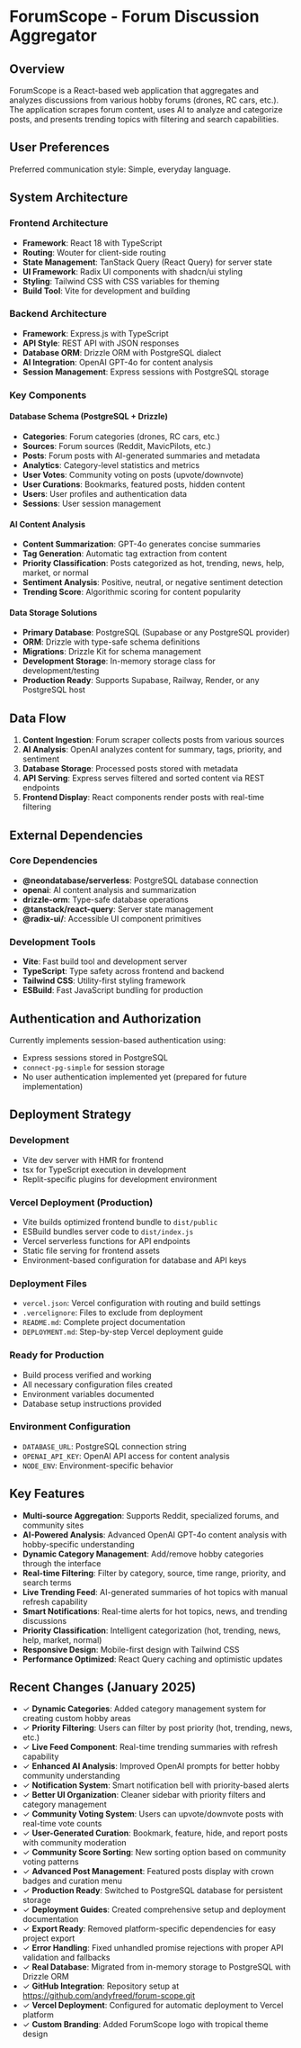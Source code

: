 # ForumScope - Forum Discussion Aggregator

## Overview

ForumScope is a React-based web application that aggregates and analyzes discussions from various hobby forums (drones, RC cars, etc.). The application scrapes forum content, uses AI to analyze and categorize posts, and presents trending topics with filtering and search capabilities.

## User Preferences

Preferred communication style: Simple, everyday language.

## System Architecture

### Frontend Architecture
- **Framework**: React 18 with TypeScript
- **Routing**: Wouter for client-side routing
- **State Management**: TanStack Query (React Query) for server state
- **UI Framework**: Radix UI components with shadcn/ui styling
- **Styling**: Tailwind CSS with CSS variables for theming
- **Build Tool**: Vite for development and building

### Backend Architecture
- **Framework**: Express.js with TypeScript
- **API Style**: REST API with JSON responses
- **Database ORM**: Drizzle ORM with PostgreSQL dialect
- **AI Integration**: OpenAI GPT-4o for content analysis
- **Session Management**: Express sessions with PostgreSQL storage

### Key Components

#### Database Schema (PostgreSQL + Drizzle)
- **Categories**: Forum categories (drones, RC cars, etc.)
- **Sources**: Forum sources (Reddit, MavicPilots, etc.)
- **Posts**: Forum posts with AI-generated summaries and metadata
- **Analytics**: Category-level statistics and metrics
- **User Votes**: Community voting on posts (upvote/downvote)
- **User Curations**: Bookmarks, featured posts, hidden content
- **Users**: User profiles and authentication data
- **Sessions**: User session management

#### AI Content Analysis
- **Content Summarization**: GPT-4o generates concise summaries
- **Tag Generation**: Automatic tag extraction from content
- **Priority Classification**: Posts categorized as hot, trending, news, help, market, or normal
- **Sentiment Analysis**: Positive, neutral, or negative sentiment detection
- **Trending Score**: Algorithmic scoring for content popularity

#### Data Storage Solutions
- **Primary Database**: PostgreSQL (Supabase or any PostgreSQL provider)
- **ORM**: Drizzle with type-safe schema definitions
- **Migrations**: Drizzle Kit for schema management
- **Development Storage**: In-memory storage class for development/testing
- **Production Ready**: Supports Supabase, Railway, Render, or any PostgreSQL host

## Data Flow

1. **Content Ingestion**: Forum scraper collects posts from various sources
2. **AI Analysis**: OpenAI analyzes content for summary, tags, priority, and sentiment
3. **Database Storage**: Processed posts stored with metadata
4. **API Serving**: Express serves filtered and sorted content via REST endpoints
5. **Frontend Display**: React components render posts with real-time filtering

## External Dependencies

### Core Dependencies
- **@neondatabase/serverless**: PostgreSQL database connection
- **openai**: AI content analysis and summarization
- **drizzle-orm**: Type-safe database operations
- **@tanstack/react-query**: Server state management
- **@radix-ui/**: Accessible UI component primitives

### Development Tools
- **Vite**: Fast build tool and development server
- **TypeScript**: Type safety across frontend and backend
- **Tailwind CSS**: Utility-first styling framework
- **ESBuild**: Fast JavaScript bundling for production

## Authentication and Authorization

Currently implements session-based authentication using:
- Express sessions stored in PostgreSQL
- `connect-pg-simple` for session storage
- No user authentication implemented yet (prepared for future implementation)

## Deployment Strategy

### Development
- Vite dev server with HMR for frontend
- tsx for TypeScript execution in development
- Replit-specific plugins for development environment

### Vercel Deployment (Production)
- Vite builds optimized frontend bundle to `dist/public`
- ESBuild bundles server code to `dist/index.js`
- Vercel serverless functions for API endpoints
- Static file serving for frontend assets
- Environment-based configuration for database and API keys

### Deployment Files
- `vercel.json`: Vercel configuration with routing and build settings
- `.vercelignore`: Files to exclude from deployment
- `README.md`: Complete project documentation
- `DEPLOYMENT.md`: Step-by-step Vercel deployment guide

### Ready for Production
- Build process verified and working
- All necessary configuration files created
- Environment variables documented
- Database setup instructions provided

### Environment Configuration
- `DATABASE_URL`: PostgreSQL connection string
- `OPENAI_API_KEY`: OpenAI API access for content analysis
- `NODE_ENV`: Environment-specific behavior

## Key Features

- **Multi-source Aggregation**: Supports Reddit, specialized forums, and community sites
- **AI-Powered Analysis**: Advanced OpenAI GPT-4o content analysis with hobby-specific understanding
- **Dynamic Category Management**: Add/remove hobby categories through the interface
- **Real-time Filtering**: Filter by category, source, time range, priority, and search terms
- **Live Trending Feed**: AI-generated summaries of hot topics with manual refresh capability
- **Smart Notifications**: Real-time alerts for hot topics, news, and trending discussions
- **Priority Classification**: Intelligent categorization (hot, trending, news, help, market, normal)
- **Responsive Design**: Mobile-first design with Tailwind CSS
- **Performance Optimized**: React Query caching and optimistic updates

## Recent Changes (January 2025)

- ✓ **Dynamic Categories**: Added category management system for creating custom hobby areas
- ✓ **Priority Filtering**: Users can filter by post priority (hot, trending, news, etc.)
- ✓ **Live Feed Component**: Real-time trending summaries with refresh capability  
- ✓ **Enhanced AI Analysis**: Improved OpenAI prompts for better hobby community understanding
- ✓ **Notification System**: Smart notification bell with priority-based alerts
- ✓ **Better UI Organization**: Cleaner sidebar with priority filters and category management
- ✓ **Community Voting System**: Users can upvote/downvote posts with real-time vote counts
- ✓ **User-Generated Curation**: Bookmark, feature, hide, and report posts with community moderation
- ✓ **Community Score Sorting**: New sorting option based on community voting patterns
- ✓ **Advanced Post Management**: Featured posts display with crown badges and curation menu
- ✓ **Production Ready**: Switched to PostgreSQL database for persistent storage
- ✓ **Deployment Guides**: Created comprehensive setup and deployment documentation
- ✓ **Export Ready**: Removed platform-specific dependencies for easy project export
- ✓ **Error Handling**: Fixed unhandled promise rejections with proper API validation and fallbacks
- ✓ **Real Database**: Migrated from in-memory storage to PostgreSQL with Drizzle ORM
- ✓ **GitHub Integration**: Repository setup at https://github.com/andyfreed/forum-scope.git
- ✓ **Vercel Deployment**: Configured for automatic deployment to Vercel platform
- ✓ **Custom Branding**: Added ForumScope logo with tropical theme design